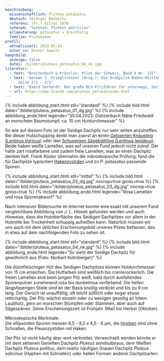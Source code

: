 ```yaml
---
beschreibung:
  wissenschaftlich: Pluteus petasatus
  deutsch: Seidiger Dachpilz
  referenz: (Fr.) Gillet 1878
  synonym: "Synonym: Pluteus patricius"
  erlaeuterung: petasatus = breithütig
  familie: Pluteaceae
profil:
  aktualisiert: 2023-05-14
  autor_in: Dieter Gewalt
hauptbild:
  anzeige: false
  datei: /bilder/pluteus_petasatus_04_nk.jpg
literatur:
  - text: "Breitenbach & Kränzlin: Pilze der Schweiz, Band 4 Nr. 115"
  - text: "German J. Krieglsteiner (Hrsg.): Die Großpilze Baden-Württembetgs Band 4,
      Seite 271 - 272"
  - text: "Ewald Gerhardt: Der große BLV-Pilzführer für unterwegs, Seite 54"
  - url: https://www.hlasek.com/pluteus_petasatus1en.html
---
```

{% include abbildung_start.html stil="standard" %}
{% include bild.html datei="/bilder/pluteus_petasatus_01_dg.jpg" %}
{% include abbildung_ende.html legende="30.04.2023: Dietzenbach Nähe Friedwald an morschem Baumstumpf, ca. 10 cm Hutdurchmesser" %}

So wie auf diesem Foto ist der Seidige Dachpilz nur sehr selten anzutreffen. Bei dieser Hutschupping denkt man zuerst an einen [Getigerten Knäueling (Lentinus tigrinus)](/pilze/lentinus-tigrinus-getigerter-knäueling) oder den [Schuppigen Sägeblättling (Lentinus lepideus)](/pilze/lentinus-lepideus-schuppiger-sägeblättling). Beide haben weiße Lamellen, was auf unseren Fund jedoch nicht zutraf. Der hatte zart rosafarbene und zudem freie Lamellen, was an einen Dachpilz denken ließ. *Frank Kaster* übernahm die mikroskopische Prüfung, fand die für Dachpilze typischen [Hakenzystiden](Zystiden "Glossar") und zu *P. petasatus* passende Sporen.

{% include abbildung_start.html stil="mittel" %}
{% include bild.html datei="/bilder/pluteus_petasatus_02_dg.jpg" nocrop=true gross=true %}
{% include bild.html datei="/bilder/pluteus_petasatus_03_dg.jpg" nocrop=true gross=true %}
{% include abbildung_ende.html legende="Rosa Lamellen und rosa Sporenabwurf" %}

Nach intensiver Bildersuche im Internet konnte eine exakt mit unserem Fund vergleichbare Abbildung von *J. L. Hlasek* gefunden werden und auch Hinweise, dass die Hutoberfläche des Seidigen Dachpilzes vor allem in der Hutmitte bei Trockenheit schuppig aufreißen kann. Natürlich müssen wir uns auch mit dem üblichen Erscheinungsbild unseres Pilzes befassen, das in etwa auf dem nachfolgenden Foto zu sehen ist.

{% include abbildung_start.html stil="standard" %}
{% include bild.html datei="/bilder/pluteus_petasatus_04_nk.jpg" %}
{% include abbildung_ende.html legende="So sieht der Seidige Dachpilz für gewöhnlich aus (Foto: Norbert Kühnberger)" %}

Die dünnfleischigen Hüt des Seidigen Dachpilzes können Hutdurchmesser von 15 cm erreichen. Die Hutfarben sind weißlich bis creme/ockerlich. Die freien Lamellen sind beim jungen Pilz weiß, bald durch ausfallendes Sporenpulver zunehmend rosa bis dunkelrosa verfärbend. Die hellen längsfaserigen Stiele sind an der Basis knollig verdickt und bis zu 9 cm lang. Der Geruch ist unauffällig, oft leicht süßlich oder sogar etwas rettichartig. Der Pilz wächst einzeln oder zu wenigen gesellig an totem Laubholz, gern an morschen Stümpfen oder Stämmen, aber auch auf Sägespänen. Seine Erscheinungszeit ist Frühjahr (Mai) bis Herbst (Oktober).

Mikroskopische Merkmale:\
Die ellipsoiden Sporen messen 6,5 - 8,5 x 4,5 - 6 µm, die [Hyphen](Hyphen "Glossar") sind ohne Schnallen, die Pleurozystiden mit Haken

Der Pilz ist nicht häufig aber weit verbreitet. Verwechselt werden könnte er mit dem seltenen Gerieften Dachpilz *Pluteus semibulbosus*, dem Weißen Dachpilz *Pluteus pellitus*, dem realtiv häufigen Grauen Dachpilz *Pluteus salicinus* (Hyphen mit Schnallen) oder hellen Formen anderer Dachpilzarten.